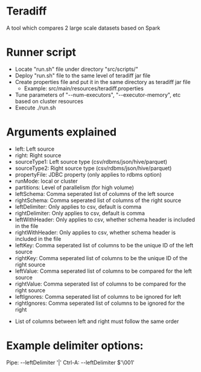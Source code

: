 # Teradiff

A tool which compares 2 large scale datasets based on Spark

# Runner script

- Locate "run.sh" file under directory "src/scripts/"
- Deploy "run.sh" file to the same level of teradiff jar file
- Create properties file and put it in the same directory as teradiff jar file
  * Example: src/main/resources/teradiff.properties
- Tune parameters of "--num-executors", "--executor-memory", etc based on cluster resources
- Execute ./run.sh



# Arguments explained

- left: Left source
- right: Right source
- sourceType1: Left source type (csv/rdbms/json/hive/parquet)
- sourceType2: Right source type (csv/rdbms/json/hive/parquet)
- propertyFile: JDBC property (only applies to rdbms option)
- runMode: local or cluster
- partitions: Level of parallelism (for high volume)
- leftSchema: Comma seperated list of columns of the left source
- rightSchema: Comma seperated list of columns of the right source
- leftDelimiter: Only applies to csv, default is comma
- rightDelimiter: Only applies to csv, default is comma
- leftWithHeader: Only applies to csv, whether schema header is included in the file
- rightWithHeader: Only applies to csv, whether schema header is included in the file
- leftKey: Comma seperated list of columns to be the unique ID of the left source
- rightKey: Comma seperated list of columns to be the unique ID of the right source
- leftValue: Comma seperated list of columns to be compared for the left source
- rightValue: Comma seperated list of columns to be compared for the right source
- leftIgnores: Comma seperated list of columns to be ignored for left
- rightIgnores: Comma seperated list of columns to be ignored for the right
* List of columns between left and right must follow the same order

# Example delimiter options:
Pipe:   --leftDelimiter '|'
Ctrl-A: --leftDelimiter $'\001'